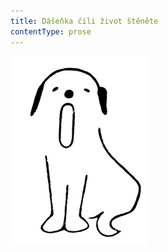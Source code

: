 ```yaml
---
title: Dášeňka čili život štěněte
contentType: prose
---
```


![dasenka_ilustrace_001-300px](./resources/dasenka_ilustrace_001-300px.jpg)
